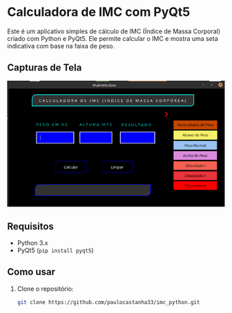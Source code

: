 # Calculadora de IMC com PyQt5

Este é um aplicativo simples de cálculo de IMC (Índice de Massa Corporal) criado com Python e PyQt5. Ele permite calcular o IMC e mostra uma seta indicativa com base na faixa de peso.

## Capturas de Tela

![Página Inicial](images/calculadora.png)

## Requisitos

- Python 3.x
- PyQt5 (`pip install pyqt5`)

## Como usar

1. Clone o repositório:
   ```bash
   git clone https://github.com/paulocastanha33/imc_python.git
